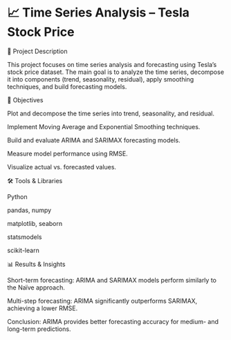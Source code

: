 # 📈 Time Series Analysis – Tesla Stock Price
📌 Project Description

This project focuses on time series analysis and forecasting using Tesla’s stock price dataset.
The main goal is to analyze the time series, decompose it into components (trend, seasonality, residual), apply smoothing techniques, and build forecasting models.

🎯 Objectives

Plot and decompose the time series into trend, seasonality, and residual.

Implement Moving Average and Exponential Smoothing techniques.

Build and evaluate ARIMA and SARIMAX forecasting models.

Measure model performance using RMSE.

Visualize actual vs. forecasted values.

🛠️ Tools & Libraries

Python

pandas, numpy

matplotlib, seaborn

statsmodels

scikit-learn

📊 Results & Insights

Short-term forecasting: ARIMA and SARIMAX models perform similarly to the Naïve approach.

Multi-step forecasting: ARIMA significantly outperforms SARIMAX, achieving a lower RMSE.

Conclusion: ARIMA provides better forecasting accuracy for medium- and long-term predictions.

